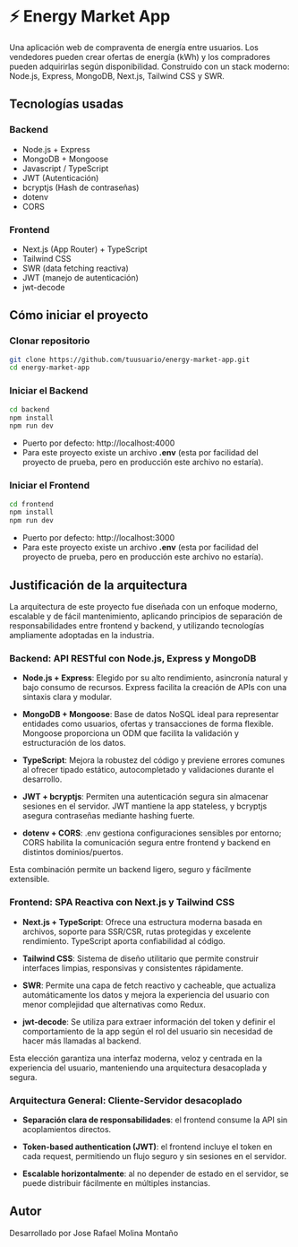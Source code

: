 # ⚡ Energy Market App

Una aplicación web de compraventa de energía entre usuarios. Los vendedores pueden crear ofertas de energía (kWh) y los compradores pueden adquirirlas según disponibilidad. Construido con un stack moderno: Node.js, Express, MongoDB, Next.js, Tailwind CSS y SWR.

## Tecnologías usadas

### Backend

- Node.js + Express
- MongoDB + Mongoose
- Javascript / TypeScript
- JWT (Autenticación)
- bcryptjs (Hash de contraseñas)
- dotenv
- CORS

### Frontend

- Next.js (App Router) + TypeScript
- Tailwind CSS
- SWR (data fetching reactiva)
- JWT (manejo de autenticación)
- jwt-decode

## Cómo iniciar el proyecto

### Clonar repositorio

```bash
git clone https://github.com/tuusuario/energy-market-app.git
cd energy-market-app
```

### Iniciar el Backend

```bash
cd backend
npm install
npm run dev
```

- Puerto por defecto: http://localhost:4000
- Para este proyecto existe un archivo **.env** (esta por facilidad del proyecto de prueba, pero en producción este archivo no estaría).

### Iniciar el Frontend

```bash
cd frontend
npm install
npm run dev
```

- Puerto por defecto: http://localhost:3000
- Para este proyecto existe un archivo **.env** (esta por facilidad del proyecto de prueba, pero en producción este archivo no estaría).

## Justificación de la arquitectura
La arquitectura de este proyecto fue diseñada con un enfoque moderno, escalable y de fácil mantenimiento, aplicando principios de separación de responsabilidades entre frontend y backend, y utilizando tecnologías ampliamente adoptadas en la industria.

### Backend: API RESTful con Node.js, Express y MongoDB

- **Node.js + Express**: Elegido por su alto rendimiento, asincronía natural y bajo consumo de recursos. Express facilita la creación de APIs con una sintaxis clara y modular.

- **MongoDB + Mongoose**: Base de datos NoSQL ideal para representar entidades como usuarios, ofertas y transacciones de forma flexible. Mongoose proporciona un ODM que facilita la validación y estructuración de los datos.

- **TypeScript**: Mejora la robustez del código y previene errores comunes al ofrecer tipado estático, autocompletado y validaciones durante el desarrollo.

- **JWT + bcryptjs**: Permiten una autenticación segura sin almacenar sesiones en el servidor. JWT mantiene la app stateless, y bcryptjs asegura contraseñas mediante hashing fuerte.

- **dotenv + CORS**: .env gestiona configuraciones sensibles por entorno; CORS habilita la comunicación segura entre frontend y backend en distintos dominios/puertos.

Esta combinación permite un backend ligero, seguro y fácilmente extensible.

### Frontend: SPA Reactiva con Next.js y Tailwind CSS

- **Next.js + TypeScript**: Ofrece una estructura moderna basada en archivos, soporte para SSR/CSR, rutas protegidas y excelente rendimiento. TypeScript aporta confiabilidad al código.

- **Tailwind CSS**: Sistema de diseño utilitario que permite construir interfaces limpias, responsivas y consistentes rápidamente.

- **SWR**: Permite una capa de fetch reactivo y cacheable, que actualiza automáticamente los datos y mejora la experiencia del usuario con menor complejidad que alternativas como Redux.

- **jwt-decode**: Se utiliza para extraer información del token y definir el comportamiento de la app según el rol del usuario sin necesidad de hacer más llamadas al backend.

Esta elección garantiza una interfaz moderna, veloz y centrada en la experiencia del usuario, manteniendo una arquitectura desacoplada y segura.

### Arquitectura General: Cliente-Servidor desacoplado

- **Separación clara de responsabilidades**: el frontend consume la API sin acoplamientos directos.

- **Token-based authentication (JWT)**: el frontend incluye el token en cada request, permitiendo un flujo seguro y sin sesiones en el servidor.

- **Escalable horizontalmente**: al no depender de estado en el servidor, se puede distribuir fácilmente en múltiples instancias.

## Autor
Desarrollado por Jose Rafael Molina Montaño